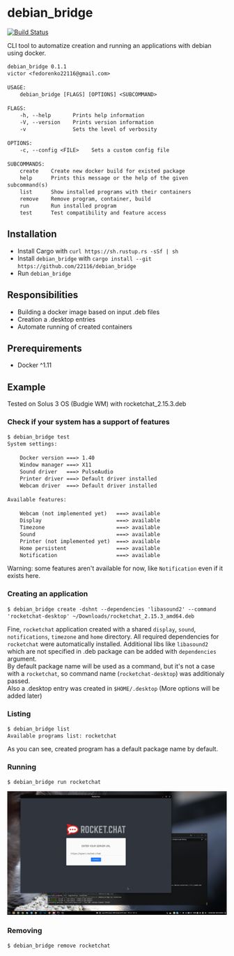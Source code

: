 # debian_bridge
[![Build Status](https://travis-ci.com/22116/debian_bridge.svg?branch=master)](https://travis-ci.com/22116/debian_bridge)

CLI tool to automatize creation and running an applications with debian using docker.

```
debian_bridge 0.1.1
victor <fedorenko22116@gmail.com>

USAGE:
    debian_bridge [FLAGS] [OPTIONS] <SUBCOMMAND>

FLAGS:
    -h, --help       Prints help information
    -V, --version    Prints version information
    -v               Sets the level of verbosity

OPTIONS:
    -c, --config <FILE>    Sets a custom config file

SUBCOMMANDS:
    create    Create new docker build for existed package
    help      Prints this message or the help of the given subcommand(s)
    list      Show installed programs with their containers
    remove    Remove program, container, build
    run       Run installed program
    test      Test compatibility and feature access
```

## Installation

* Install Cargo with `curl https://sh.rustup.rs -sSf | sh`
* Install `debian_bridge` with `cargo install --git https://github.com/22116/debian_bridge`
* Run `debian_bridge`

## Responsibilities

* Building a docker image based on input .deb files
* Creation a .desktop entries
* Automate running of created containers

## Prerequirements

* Docker ^1.11

## Example

Tested on Solus 3 OS (Budgie WM) with rocketchat_2.15.3.deb

### Check if your system has a support of features

```
$ debian_bridge test
System settings: 

	Docker version ===> 1.40
	Window manager ===> X11
	Sound driver   ===> PulseAudio
	Printer driver ===> Default driver installed
	Webcam driver  ===> Default driver installed

Available features: 

	Webcam (not implemented yet)   ===> available
	Display                        ===> available
	Timezone                       ===> available
	Sound                          ===> available
	Printer (not implemented yet)  ===> available
	Home persistent                ===> available
	Notification                   ===> available
```

Warning: some features aren't available for now, like `Notification` even if it exists here. 

### Creating an application

```
$ debian_bridge create -dshnt --dependencies 'libasound2' --command 'rocketchat-desktop' ~/Downloads/rocketchat_2.15.3_amd64.deb
```

Fine, `rocketchat` application created with a shared `display`, `sound`, `notifications`, `timezone` and `home` directory. All required dependencies for `rocketchat` were automatically installed. 
Additional libs like `libasound2` which are not specified in .deb package can be added with `dependencies` argument. \
By default package name will be used as a command, but it's not a case with a `rocketchat`, so command name (`rocketchat-desktop`) was additionaly passed.\
Also a .desktop entry was created in `$HOME/.desktop` (More options will be added later)

### Listing

```
$ debian_bridge list
Available programs list: rocketchat
```

As you can see, created program has a default package name by default.

### Running

```
$ debian_bridge run rocketchat
```

![running an application](./resources/running-example.png)

### Removing

```
$ debian_bridge remove rocketchat
```
